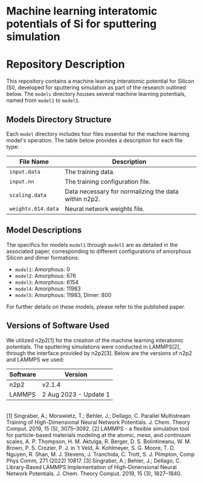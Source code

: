 # Machine learning interatomic potentials of Si for sputtering simulation


# Repository Description

This repository contains a machine learning interatomic potential for Silicon (Si), developed for sputtering simulation as part of the research outlined below. The `models` directory houses several machine learning potentials, named from `model1` to `model5`.

## Models Directory Structure

Each `model` directory includes four files essential for the machine learning model's operation. The table below provides a description for each file type:

| File Name          | Description                                         |
|--------------------|-----------------------------------------------------|
| `input.data`       | The training data.                                  |
| `input.nn`         | The training configuration file.                    |
| `scaling.data`     | Data necessary for normalizing the data within n2p2.|
| `weights.014.data` | Neural network weights file.                        |

## Model Descriptions

The specifics for models `model1` through `model5` are as detailed in the associated paper, corresponding to different configurations of amorphous Silicon and dimer formations:

- `model1`: Amorphous: 0
- `model2`: Amorphous: 676
- `model3`: Amorphous: 6154
- `model4`: Amorphous: 11983
- `model5`: Amorphous: 11983, Dimer: 800

For further details on these models, please refer to the published paper.

## Versions of Software Used
We utilized n2p2[1] for the creation of the machine learning interatomic potentials. The sputtering simulations were conducted in LAMMPS[2], through the interface provided by n2p2[3]. Below are the versions of n2p2 and LAMMPS we used:

| Software | Version |
|----------|---------|
| n2p2     | v2.1.4   |
| LAMMPS   | 2 Aug 2023 - Update 1    |

<br>
[1] Singraber, A.; Morawietz, T.; Behler, J.; Dellago, C. Parallel Multistream Training of High-Dimensional Neural Network Potentials. J. Chem. Theory Comput. 2019, 15 (5), 3075–3092.
[2] LAMMPS - a flexible simulation tool for particle-based materials modeling at the atomic, meso, and continuum scales, A. P. Thompson, H. M. Aktulga, R. Berger, D. S. Bolintineanu, W. M. Brown, P. S. Crozier, P. J. in 't Veld, A. Kohlmeyer, S. G. Moore, T. D. Nguyen, R. Shan, M. J. Stevens, J. Tranchida, C. Trott, S. J. Plimpton, Comp Phys Comm, 271 (2022) 10817.
[3] Singraber, A.; Behler, J.; Dellago, C. Library-Based LAMMPS Implementation of High-Dimensional Neural Network Potentials. J. Chem. Theory Comput. 2019, 15 (3), 1827–1840.